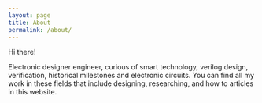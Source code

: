 ```yaml
---
layout: page
title: About
permalink: /about/
---
```


Hi there!

Electronic designer engineer, curious of smart technology, verilog design, verification, historical milestones and
electronic circuits. You can find all my work in these fields that include designing, researching, and how to articles in this website.
